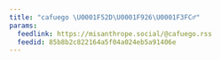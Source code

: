 ```yaml
---
title: "cafuego \U0001F52D\U0001F926\U0001F3FC‍♂️"
params:
  feedlink: https://misanthrope.social/@cafuego.rss
  feedid: 85b8b2c822164a5f04a024eb5a91406e
---
```

